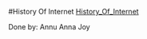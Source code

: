 #History Of Internet
[History_Of_Internet](http://sagaofinternetpythonandoops.eastus.azurecontainer.io/)


Done by:
Annu Anna Joy